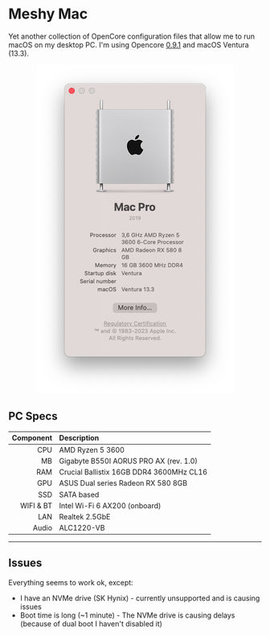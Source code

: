 # Meshy Mac

Yet another collection of OpenCore configuration files that allow me to run macOS on my desktop PC.
I'm using Opencore [0.9.1](https://github.com/acidanthera/OpenCorePkg/releases/tag/0.9.1) and macOS Ventura (13.3).

<div align="center">
    <img alt="About Meshy Mac" src='./about-meshy-mac.png'>
</div>

## PC Specs

| Component | Description                              |
| --------: | :--------------------------------------- |
|       CPU | AMD Ryzen 5 3600                         |
|        MB | Gigabyte B550I AORUS PRO AX (rev. 1.0)   |
|       RAM | Crucial Ballistix 16GB DDR4 3600MHz CL16 |
|       GPU | ASUS Dual series Radeon RX 580 8GB       |
|       SSD | SATA based                               |
| WIFI & BT | Intel Wi-Fi 6 AX200 (onboard)            |
|       LAN | Realtek 2.5GbE                           |
|     Audio | ALC1220-VB                               |

---
## Issues

Everything seems to work ok, except:

- I have an NVMe drive (SK Hynix) - currently unsupported and is causing issues
- Boot time is long (~1 minute) - The NVMe drive is causing delays (because of dual boot I haven't disabled it)

